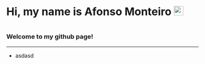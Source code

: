 <h1> Hi, my name is Afonso Monteiro <img src="https://media.giphy.com/media/hvRJCLFzcasrR4ia7z/giphy.gif" width="25px"> <h1/>  

<h3>Welcome to my github page!</h3>
<hr />
<ul>
  <li>asdasd</li>
</ul>






<!--
**AffonsoMonteiro/AffonsoMonteiro** is a ✨ _special_ ✨ repository because its `README.md` (this file) appears on your GitHub profile.

Here are some ideas to get you started:

- 🔭 I’m currently working on ...
- 🌱 I’m currently learning ...
- 👯 I’m looking to collaborate on ...
- 🤔 I’m looking for help with ...
- 💬 Ask me about ...
- 📫 How to reach me: ...
- 😄 Pronouns: ...
- ⚡ Fun fact: ...
-->
